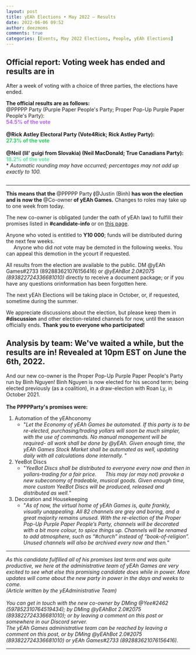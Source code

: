 ```yaml
---
layout: post
title: yEAh Elections • May 2022 — Results
date: 2022-06-06 09:52
author: deezmoms
comments: true
categories: [Events, May 2022 Elections, People, yEAh Elections]
---
```

<!-- wp:heading -->
<h2><strong>Official report: Voting week has ended and results are in</strong></h2>
<!-- /wp:heading -->

<!-- wp:paragraph -->
<p>After a week of voting with a choice of three parties, the elections have ended. </p>
<!-- /wp:paragraph -->

<!-- wp:paragraph -->
<p><strong>The official results are as follows:</strong> <br>@PPPPP Party (Purple Paper People's Party; Proper Pop-Up Purple Paper People's Party): <br><mark style="background-color:rgba(0, 0, 0, 0);color:#b061ff;" class="has-inline-color"><strong>54.5% of the vote</strong> </mark><br><br><strong>@Rick Astley Electoral Party (Vote4Rick; Rick Astley Party): </strong><br><strong><mark style="background-color:rgba(0, 0, 0, 0);color:#24d158;" class="has-inline-color">27.3% of the vote</mark></strong> <br><br><strong>@Neil (lil' guigi from Slovakia) (Neil MacDonald; True Canadians Party): </strong><br><mark style="background-color:rgba(0, 0, 0, 0);color:#5de89e;" class="has-inline-color"><strong>18.2% of the vote</strong> </mark><br>* <em>Automatic rounding may have occurred; percentages may not add up exactly to 100.</em> </p>
<!-- /wp:paragraph -->

<!-- wp:image {"id":528,"sizeSlug":"large","linkDestination":"none"} -->
<figure class="wp-block-image size-large"><img src="https://yeaharchives.files.wordpress.com/2022/06/image-4.png?w=540" alt="" class="wp-image-528" /></figure>
<!-- /wp:image -->

<!-- wp:separator -->
<hr class="wp-block-separator has-alpha-channel-opacity" />
<!-- /wp:separator -->

<!-- wp:paragraph -->
<p><strong>This means that the </strong>@PPPPP Party<strong> (</strong>@Justin (Binh)<strong> has won the election and is now the </strong>@Co-owner<strong> of yEAh Games.</strong> Changes to roles may take up to one week from today. </p>
<!-- /wp:paragraph -->

<!-- wp:paragraph -->
<p>The new co-owner is obligated (under the oath of yEAh law) to fulfill their promises listed in <strong>#candidate-info</strong> or on <a href="https://yeaharchives.wordpress.com/2022/05/30/may-2022-candidates/">this page</a>. </p>
<!-- /wp:paragraph -->

<!-- wp:paragraph -->
<p>Anyone who voted is entitled to <strong>Y10 000</strong>; funds will be distributed during the next few weeks.<br> ⠀⠀Anyone who did <em>not</em> vote may be demoted in the following weeks. You can appeal this demotion in the ycourt if requested. </p>
<!-- /wp:paragraph -->

<!-- wp:paragraph -->
<p>All results from the election are available to the public. DM @yEAh Games#2733 (892883621076156416) or <em>@yEAhBot 2.0#2075 (893822724336681010)</em> directly to receive a document package; or if you have any questions orinformation has been forgotten here. </p>
<!-- /wp:paragraph -->

<!-- wp:paragraph -->
<p>The next yEAh Elections will be taking place in October, or, if requested, sometime during the summer. </p>
<!-- /wp:paragraph -->

<!-- wp:paragraph -->
<p>We appreciate discussions about the election, but please keep them in <strong>#discussion</strong> and other election-related channels for now, until the season officially ends. <strong>Thank you to everyone who participated!</strong></p>
<!-- /wp:paragraph -->

<!-- wp:heading -->
<h2>Analysis by team: We've waited a while, but the results are in! Revealed at 10pm EST on June the 6th, 2022.</h2>
<!-- /wp:heading -->

<!-- wp:paragraph -->
<p>And our new co-owner is the Proper Pop-Up Purple Paper People's Party run by Binh Nguyen! Binh Nguyen is now elected for his second term; being elected previously (as a coalition), in a draw-election with Roan Ly, in October 2021. <br><br><strong>The PPPPParty's promises were:</strong></p>
<!-- /wp:paragraph -->

<!-- wp:list {"ordered":true} -->
<ol><li>Automation of the yEAhconomy<ul><li>"<em>Let the Economy of yEAh Games be automated. If this party is to be re-elected, purchasing/trading yollars will soon be much simpler, with the use of commands.</em>&nbsp;<em>No manual management will be required- all work shall be done by @yEAh.</em>&nbsp;<em>Given enough time, the yEAh Games Stock Market shall be automated as well, updating daily with all calculations done internally.</em>&nbsp;"</li></ul></li><li>YeeBot Discs<ul><li>"<em>YeeBot Discs shall be distributed to everyone every now and then in yollars-trading for a fair price.</em>&nbsp;⠀⠀<em>This may (or may not) provoke a new subeconomy of tradeable, musical goods.</em>&nbsp;<em>Given enough time, more custom YeeBot Discs will be produced, released and distributed as well.</em>"&nbsp;</li></ul></li><li>Decoration and Housekeeping<ul><li>"<em>As of now, the virtual home of yEAh Games is, quite frankly, visually unappealing. All 82 channels are grey and boring, and a great majority remains unused.</em>&nbsp;<em>With the re-election of the Proper Pop-Up Purple Paper People’s Party, channels will be decorated with a bit more colour, to spice things up. Channels will be renamed to add atmosphere, such as “#church” instead of “book-of-religion”. Unused channels will also be archived every now and then.</em>"</li></ul></li></ol>
<!-- /wp:list -->

<!-- wp:separator -->
<hr class="wp-block-separator has-alpha-channel-opacity" />
<!-- /wp:separator -->

<!-- wp:paragraph -->
<p><em>As this candidate fulfilled all of his promises last term and was quite productive, we here at the administrative team of yEAh Games are very excited to see what else this promising candidate does while in power. More updates will come about the new party in power in the days and weeks to come. </em><br><em>(Article written by the yEAdministrative Team)</em><br><br><em>You can get in touch with the new co-owner by DMing @Yee#2462 (597852310764519434); by DMing @yEAhBot 2.0#2075 (893822724336681010); or by leaving a comment on this post or somewhere in our Discord server.<br>The yEAh Games administrative team can be reached by leaving a comment on this post, or by DMing @yEAhBot 2.0#2075 (893822724336681010) or yEAh Games#2733 (892883621076156416).</em></p>
<!-- /wp:paragraph -->

<!-- wp:separator -->
<hr class="wp-block-separator has-alpha-channel-opacity" />
<!-- /wp:separator -->
